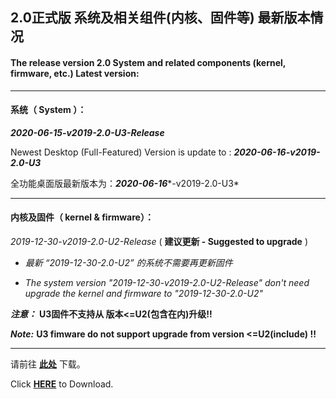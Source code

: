 ## 2.0正式版 系统及相关组件(内核、固件等) 最新版本情况

#### The release version 2.0 System and related components (kernel, firmware, etc.) Latest version:

----

#### 系统（ System ）：

***2020-06-15-v2019-2.0-U3-Release***

Newest Desktop (Full-Featured) Version is update to : ***2020-06-16-v2019-2.0-U3***

全功能桌面版最新版本为：***2020-06-16****-v2019-2.0-U3*

----

#### 内核及固件（ kernel & firmware）：

*2019-12-30-v2019-2.0-U2-Release* ( **建议更新 - Suggested to upgrade** )

- *最新 “2019-12-30-2.0-U2” 的系统不需要再更新固件*

- *The system version "2019-12-30-v2019-2.0-U2-Release" don't need upgrade the kernel and firmware to "2019-12-30-2.0-U2"*

***注意：*** **U3固件不支持从 版本<=U2(包含在内)升级!!**

***Note:*** **U3 fimware do not support upgrade from version <=U2(include) !!**

----

请前往 **[此处](./README_zh.md#6%E4%B8%8B%E8%BD%BD%E5%9C%B0%E5%9D%80)** 下载。

Click **[HERE](./README.md#6-download-links)** to Download.

